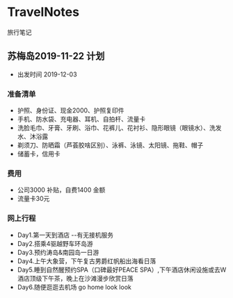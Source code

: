 # TravelNotes
旅行笔记
## 苏梅岛2019-11-22 计划 
* 出发时间 2019-12-03
### 准备清单
* 护照、身份证、现金2000、护照复印件
* 手机、防水袋、充电器、耳机、自拍杆、流量卡
* 洗脸毛巾、牙膏、牙刷、浴巾、花裤儿、花衬衫、隐形眼镜（眼镜水）、洗发水、沐浴露
* 剃须刀、防晒霜（芦荟胶啥区别）、泳裤、泳镜、太阳镜、拖鞋、帽子
* 储蓄卡，信用卡
### 费用
* 公司3000 补贴，自费1400 金额
* 流量卡30元
### 网上行程 
* Day1.第一天到酒店 --有无接机服务
* Day2.搭乘4驱越野车环岛游
* Day3.预约涛岛&南园岛一日游
* Day4.上午大象营，下午复古男爵红帆船出海看日落
* Day5.睡到自然醒预约SPA（口碑最好PEACE SPA）,下午酒店休闲设施或去W酒店顶级下午茶，晚上在沙滩漫步欣赏日落
* Day6.随便逛逛去机场 go home look  look

